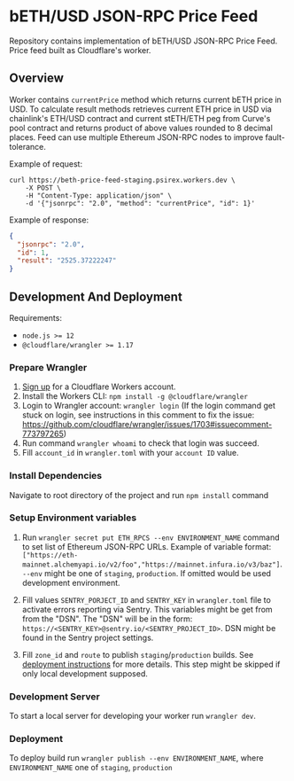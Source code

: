 # bETH/USD JSON-RPC Price Feed

Repository contains implementation of bETH/USD JSON-RPC Price Feed.
Price feed built as Cloudflare's worker.

## Overview

Worker contains `currentPrice` method which returns current bETH price in USD. To calculate result methods retrieves current ETH price in USD via chainlink's ETH/USD contract and current stETH/ETH peg from Curve's pool contract and returns product of above values rounded to 8 decimal places. Feed can use multiple Ethereum JSON-RPC nodes to improve fault-tolerance.

Example of request:

```
curl https://beth-price-feed-staging.psirex.workers.dev \
    -X POST \
    -H "Content-Type: application/json" \
    -d '{"jsonrpc": "2.0", "method": "currentPrice", "id": 1}'
```

Example of response:

```json
{
  "jsonrpc": "2.0",
  "id": 1,
  "result": "2525.37222247"
}
```

## Development And Deployment

Requirements:

- `node.js >= 12`
- `@cloudflare/wrangler >= 1.17`

### Prepare Wrangler

1. [Sign up](https://dash.cloudflare.com/sign-up/workers) for a Cloudflare Workers account.
2. Install the Workers CLI: `npm install -g @cloudflare/wrangler`
3. Login to Wrangler account: `wrangler login` (If the login command get stuck on login, see instructions in this comment to fix the issue: https://github.com/cloudflare/wrangler/issues/1703#issuecomment-773797265)
4. Run command `wrangler whoami` to check that login was succeed.
5. Fill `account_id` in `wrangler.toml` with your `account ID` value.

### Install Dependencies

Navigate to root directory of the project and run `npm install` command

### Setup Environment variables

1. Run `wrangler secret put ETH_RPCS --env ENVIRONMENT_NAME` command to set list of Ethereum JSON-RPC URLs. Example of variable format: `["https://eth-mainnet.alchemyapi.io/v2/foo","https://mainnet.infura.io/v3/baz"]`. `--env` might be one of `staging`, `production`. If omitted would be used development environment.

2. Fill values `SENTRY_PORJECT_ID` and `SENTRY_KEY` in `wrangler.toml` file to activate errors reporting via Sentry. This variables might be get from from the "DSN". The "DSN" will be in the form: `https://<SENTRY_KEY>@sentry.io/<SENTRY_PROJECT_ID>`. DSN might be found in the Sentry project settings.

3. Fill `zone_id` and `route` to publish `staging`/`production` builds. See [deployment instructions](https://developers.cloudflare.com/workers/get-started/guide#7-configure-your-project-for-deployment) for more details. This step might be skipped if only local development supposed.

### Development Server

To start a local server for developing your worker run `wrangler dev`.

### Deployment

To deploy build run `wrangler publish --env ENVIRONMENT_NAME`, where `ENVIRONMENT_NAME` one of `staging`, `production`
